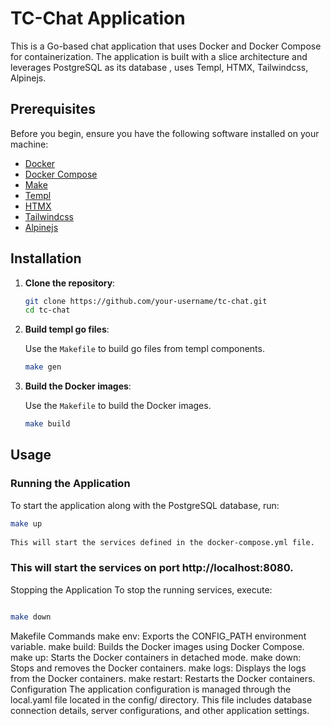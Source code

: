 
# TC-Chat Application

This is a Go-based chat application that uses Docker and Docker Compose for containerization. The application is built with a  slice architecture and leverages PostgreSQL as its database , uses Templ, HTMX, Tailwindcss, Alpinejs.


## Prerequisites

Before you begin, ensure you have the following software installed on your machine:

- [Docker](https://docs.docker.com/get-docker/)
- [Docker Compose](https://docs.docker.com/compose/install/)
- [Make](https://www.gnu.org/software/make/)
- [Templ](https://templ.guide/quick-start/installation/)
- [HTMX](https://htmx.org/)
- [Tailwindcss](https://tailwindcss.com/)
- [Alpinejs](https://alpinejs.dev/)

## Installation

1. **Clone the repository**:

    ```bash
    git clone https://github.com/your-username/tc-chat.git
    cd tc-chat
    ```
3. **Build templ go files**:

   Use the `Makefile` to build go files from templ components.

    ```bash
    make gen
    ```
   

2. **Build the Docker images**:

   Use the `Makefile` to build the Docker images.

    ```bash
    make build
    ```

## Usage

### Running the Application

To start the application along with the PostgreSQL database, run:

```bash
make up
 
This will start the services defined in the docker-compose.yml file.
```
### This will start the services on port http://localhost:8080.

Stopping the Application
To stop the running services, execute:
```bash

make down
```
Makefile Commands
make env: Exports the CONFIG_PATH environment variable.
make build: Builds the Docker images using Docker Compose.
make up: Starts the Docker containers in detached mode.
make down: Stops and removes the Docker containers.
make logs: Displays the logs from the Docker containers.
make restart: Restarts the Docker containers.
Configuration
The application configuration is managed through the local.yaml file located in the config/ directory. This file includes database connection details, server configurations, and other application settings.
